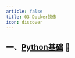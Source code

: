 ```yaml
---
article: false
title: 03 Docker镜像
icon: discover
---
```


## 一、[Python基础](/python/1、Python基础/)  :clown_face:
